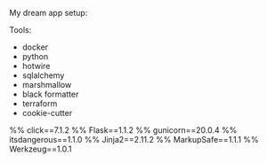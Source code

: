 My dream app setup:

Tools:

* docker
* python
* hotwire
* sqlalchemy
* marshmallow
* black formatter
* terraform
* cookie-cutter

%% click==7.1.2
%% Flask==1.1.2
%% gunicorn==20.0.4
%% itsdangerous==1.1.0
%% Jinja2==2.11.2
%% MarkupSafe==1.1.1
%% Werkzeug==1.0.1
